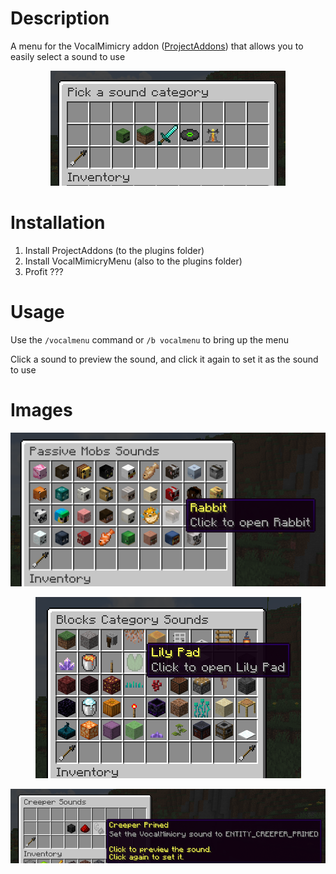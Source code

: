 # Description
A menu for the VocalMimicry addon ([ProjectAddons](https://github.com/Simplicitee/ProjectAddons)) that allows you to easily select a sound to use
<p align="center"><img src="docs/VocalMenu_1.png"/></p>

# Installation
1. Install ProjectAddons (to the plugins folder)
2. Install VocalMimicryMenu (also to the plugins folder)
3. Profit ???

# Usage
Use the `/vocalmenu` command or `/b vocalmenu` to bring up the menu

Click a sound to preview the sound, and click it again to set it as the sound to use

# Images
<p align="center"><img src="docs/VocalMenu_2.png"/></p>

<p align="center"><img src="docs/VocalMenu_3.png"/></p>

<p align="center"><img src="docs/VocalMenu_4.png"/></p>



